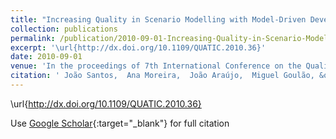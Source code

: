 ```yaml
---
title: "Increasing Quality in Scenario Modelling with Model-Driven Development"
collection: publications
permalink: /publication/2010-09-01-Increasing-Quality-in-Scenario-Modelling-with-Model-Driven-Development
excerpt: '\url{http://dx.doi.org/10.1109/QUATIC.2010.36}'
date: 2010-09-01
venue: 'In the proceedings of 7th International Conference on the Quality of Information and Communications Technology (QUATIC&apos;2010)'
citation: ' João Santos,  Ana Moreira,  João Araújo,  Miguel Goulão, &quot;Increasing Quality in Scenario Modelling with Model-Driven Development.&quot; In the proceedings of 7th International Conference on the Quality of Information and Communications Technology (QUATIC&amp;apos;2010), 2010.'
---
```

\url{http://dx.doi.org/10.1109/QUATIC.2010.36}

Use [Google Scholar](https://scholar.google.com/scholar?q=Increasing+Quality+in+Scenario+Modelling+with+Model+Driven+Development){:target="_blank"} for full citation